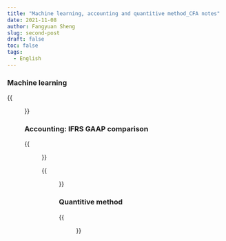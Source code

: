 ```yaml
---
title: "Machine learning, accounting and quantitive method_CFA notes"
date: 2021-11-08
author: Fangyuan Sheng
slug: second-post
draft: false
toc: false
tags:
  - English
---
```



### Machine learning

{{<figure src="https://hellenshengfy.github.io/A23C760B-07E7-425B-B9FF-32F731EA54DF.jpeg">}}
 

### Accounting: IFRS GAAP comparison

{{<figure src="https://hellenshengfy.github.io/208820E7-19C4-43F6-B43E-293198DA5691.jpeg">}}
 

{{<figure src="https://hellenshengfy.github.io/9D488CC4-7015-4CF6-8CAC-047081A82735.jpeg">}}



### Quantitive method

{{<figure src="https://hellenshengfy.github.io/F3C97831-4D97-4536-AD7A-B35925676115.jpeg">}}



